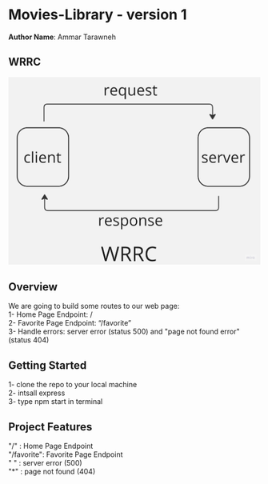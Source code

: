 # Movies-Library - version 1

**Author Name**: Ammar Tarawneh

## WRRC
![](/WRRC.jpg)

## Overview
We are going to build some routes to our web page:  
1- Home Page Endpoint: /  
2- Favorite Page Endpoint: “/favorite”  
3- Handle errors: server error (status 500) and "page not found error" (status 404)
## Getting Started
1- clone the repo to your local machine  
2- intsall express  
3- type npm start in terminal  

## Project Features
"/" : Home Page Endpoint  
"/favorite": Favorite Page Endpoint  
" " : server error (500)  
"*" : page not found (404)